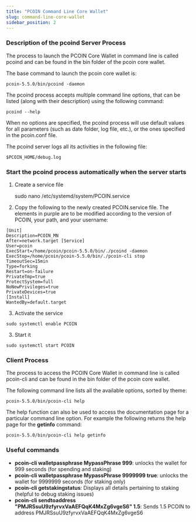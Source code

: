 ```yaml
---
title: "PCOIN Command Line Core Wallet"
slug: command-line-core-wallet
sidebar_position: 2
---
```


### Description of the pcoind Server Process

The process to launch the PCOIN Core Wallet in command line is called pcoind and can be found in the bin folder of the pcoin core wallet.

The base command to launch the pcoin core wallet is:

    pcoin-5.5.0/bin/pcoind -daemon

The pcoind process accepts multiple command line options, that can be listed (along with their description) using the following command:

    pcoind --help

When no options are specified, the pcoind process will use default values for all parameters (such as date folder, log file, etc.), or the ones specified in the pcoin.conf file.

The pcoind server logs all its activities in the following file:

    $PCOIN_HOME/debug.log

### Start the pcoind process automatically when the server starts

1. Create a service file

   sudo nano /etc/systemd/system/PCOIN.service

2. Copy the following to the newly created PCOIN.service file. The elements in purple are to be modified according to the version of PCOIN, your path, and your username:

```
[Unit]
Description=PCOIN_MN
After=network.target [Service]
User=pcoin
ExecStart=/home/pcoin/pcoin-5.5.0/bin/./pcoind -daemon
ExecStop=/home/pcoin/pcoin-5.5.0/bin/./pcoin-cli stop
TimeoutSec=15min
Type=forking
Restart=on-failure
PrivateTmp=true
ProtectSystem=full
NoNewPrivileges=true
PrivateDevices=true
[Install]
WantedBy=default.target
```

3. Activate the service

```
sudo systemctl enable PCOIN
```

3. Start it

```
sudo systemctl start PCOIN
```

### Client Process

The process to access the PCOIN Core Wallet in command line is called pcoin-cli and can be found in the bin folder of the pcoin core wallet.

The following command line lists all the available options, sorted by theme:

    pcoin-5.5.0/bin/pcoin-cli help

The help function can also be used to access the documentation page for a particular command line option. For example the following returns the help page for the **getinfo** command:

    pcoin-5.5.0/bin/pcoin-cli help getinfo

### Useful commands

- **pcoin-cli walletpassphrase MypassPhrase 999**: unlocks the wallet for 999 seconds (for spending and staking)
- **pcoin-cli walletpassphrase MypassPhrase 9999999 true**: unlocks the wallet for 9999999 seconds (for staking only)
- **pcoin-cli getstakingstatus**: Displays all details pertaining to staking (helpful to debug staking issues)
- **pcoin-cli sendtoaddress "PMJRSsuU9zfyrvxVaAEFQqK4MxZg6vgeS6" 1.5**: Sends 1.5 PCOIN to address PMJRSsuU9zfyrvxVaAEFQqK4MxZg6vgeS6
